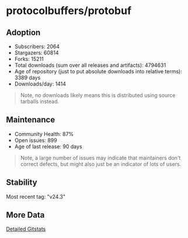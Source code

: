 # protocolbuffers/protobuf

## Adoption

- Subscribers: 2064
- Stargazers: 60814
- Forks: 15211
- Total downloads (sum over all releases and artifacts): 4794631
- Age of repository (just to put absolute downloads into relative terms): 3389 days
- Downloads/day: 1414

> Note, no downloads likely means this is distributed using source tarballs instead.

## Maintenance

- Community Health: 87%
- Open issues: 899
- Age of last release: 90 days

> Note, a large number of issues may indicate that maintainers don't correct defects, but might also
> just be an indicator of lots of users.

## Stability

Most recent tag: "v24.3"

## More Data

[Detailed Gitstats](/bazel-catalog/gitstats/protocolbuffers/protobuf)

